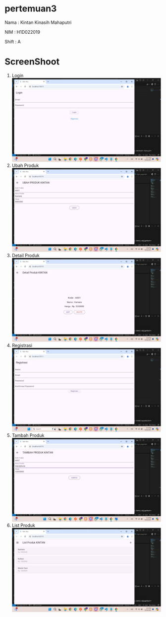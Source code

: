 # pertemuan3

Nama : Kintan Kinasih Mahaputri

NIM : H1D022019

Shift : A

# ScreenShoot
1. Login
![Screenshoot 1](k1.jpg)
2. Ubah Produk
![Screenshoot 2](k2.jpg)
3. Detail Produk
![Screenshoot 3](k3.jpg)
4. Registrasi
![Screenshoot 4](k4.jpg)
5. Tambah Produk
![Screenshoot 5](k5.jpg)
6. List Produk
![Screenshoot 6](k6.jpg)
